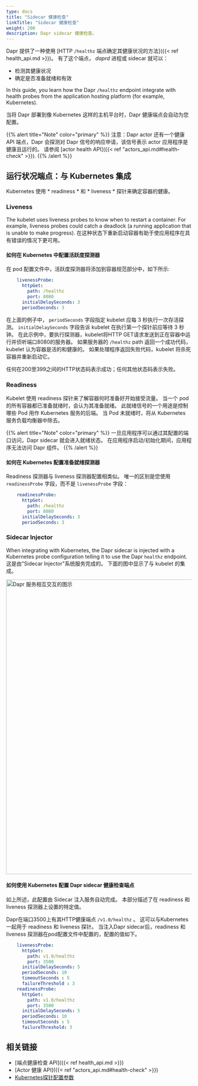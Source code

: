 ```yaml
---
type: docs
title: "Sidecar 健康检查"
linkTitle: "Sidecar 健康检查"
weight: 200
description: Dapr sidecar 健康检查。
---
```


Dapr 提供了一种使用 [HTTP `/healthz` 端点确定其健康状况的方法]({{< ref health_api.md >}})。 有了这个端点， *daprd* 进程或 sidecar 就可以：

- 检测其健康状况
- 确定是否准备就绪和有效

In this guide, you learn how the Dapr `/healthz` endpoint integrate with health probes from the application hosting platform (for example, Kubernetes).

当将 Dapr 部署到像 Kubernetes 这样的主机平台时，Dapr 健康端点会自动为您配置。

{{% alert title="Note" color="primary" %}}
注意：Dapr actor 还有一个健康 API 端点，Dapr 会探测对 Dapr 信号的响应申请，该信号表示 actor 应用程序是健康且运行的。 请参阅 [actor health API]({{< ref "actors_api.md#health-check" >}}).
{{% /alert %}}

## 运行状况端点：与 Kubernetes 集成

Kubernetes 使用 * readiness * 和 * liveness * 探针来确定容器的健康。

### Liveness
The kubelet uses liveness probes to know when to restart a container. For example, liveness probes could catch a deadlock (a running application that is unable to make progress). 在这种状态下重新启动容器有助于使应用程序在具有错误的情况下更可用。

#### 如何在 Kubernetes 中配置活跃度探测器

在 pod 配置文件中，活跃度探测器将添加到容器规范部分中，如下所示:

```yaml
    livenessProbe:
      httpGet:
        path: /healthz
        port: 8080
      initialDelaySeconds: 3
      periodSeconds: 3
```

在上面的例子中， `periodSeconds` 字段指定 kubelet 应每 3 秒执行一次存活探测。 `initialDelaySeconds` 字段告诉 kubelet 在执行第一个探针前应等待 3 秒钟。 在此示例中，要执行探测器，kubelet将HTTP GET请求发送到正在容器中运行并侦听端口8080的服务器。 如果服务器的 `/healthz` path 返回一个成功代码，kubelet 认为容器是活的和健康的。 如果处理程序返回失败代码，kubelet 将杀死容器并重新启动它。

任何在200至399之间的HTTP状态码表示成功；任何其他状态码表示失败。

### Readiness
Kubelet 使用 readiness 探针来了解容器何时准备好开始接受流量。 当一个 pod 的所有容器都已准备就绪时，会认为其准备就绪。 此就绪信号的一个用途是控制哪些 Pod 用作 Kubernetes 服务的后端。 当 Pod 未就绪时，将从 Kubernetes 服务负载均衡器中除去。

{{% alert title="Note" color="primary" %}}
一旦应用程序可以通过其配置的端口访问，Dapr sidecar 就会进入就绪状态。 在应用程序启动/初始化期间，应用程序无法访问 Dapr 组件。
{{% /alert %}}

#### 如何在 Kubernetes 配置准备就绪探测器

Readiness 探测器与 liveness 探测器配置相类似。 唯一的区别是您使用 `readinessProbe` 字段，而不是 `livenessProbe` 字段：

```yaml
    readinessProbe:
      httpGet:
        path: /healthz
        port: 8080
      initialDelaySeconds: 3
      periodSeconds: 3
```

### Sidecar Injector

When integrating with Kubernetes, the Dapr sidecar is injected with a Kubernetes probe configuration telling it to use the Dapr `healthz` endpoint. 这是由"Sidecar Injector"系统服务完成的。 下面的图中显示了与 kubelet 的集成。

<img src="/images/security-mTLS-dapr-system-services.png" width="800" alt="Dapr 服务相互交互的图示" />

#### 如何使用 Kubernetes 配置 Dapr sidecar 健康检查端点

如上所述，此配置由 Sidecar 注入服务自动完成。 本部分描述了在 readiness 和 liveness 探测器上设置的特定值。

Dapr在端口3500上有其HTTP健康端点 `/v1.0/healthz` 。 这可以与Kubernetes一起用于 readiness 和 liveness 探针。 当注入Dapr sidecar后，readiness 和 liveness 探测器在pod配置文件中配置的，配置的值如下。

```yaml
    livenessProbe:
      httpGet:
        path: v1.0/healthz
        port: 3500
      initialDelaySeconds: 5
      periodSeconds: 10
      timeoutSeconds : 5
      failureThreshold : 3
    readinessProbe:
      httpGet:
        path: v1.0/healthz
        port: 3500
      initialDelaySeconds: 5
      periodSeconds: 10
      timeoutSeconds : 5
      failureThreshold: 3
```

## 相关链接

- [端点健康检查 API]({{< ref health_api.md >}})
- [Actor 健康 API]({{< ref "actors_api.md#health-check" >}})
- [Kubernetes探针配置参数](https://kubernetes.io/docs/tasks/configure-pod-container/configure-liveness-readiness-startup-probes/)
